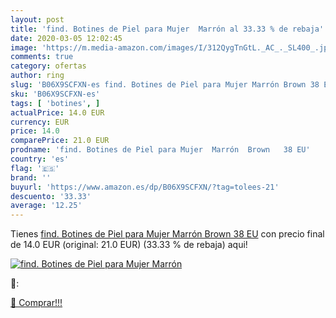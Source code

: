 ```yaml
---
layout: post
title: 'find. Botines de Piel para Mujer  Marrón al 33.33 % de rebaja'
date: 2020-03-05 12:02:45
image: 'https://m.media-amazon.com/images/I/312QygTnGtL._AC_._SL400_.jpg'
comments: true
category: ofertas
author: ring
slug: 'B06X9SCFXN-es find. Botines de Piel para Mujer Marrón Brown 38 EU'
sku: 'B06X9SCFXN-es'
tags: [ 'botines', ]
actualPrice: 14.0 EUR
currency: EUR
price: 14.0
comparePrice: 21.0 EUR
prodname: 'find. Botines de Piel para Mujer  Marrón  Brown   38 EU'
country: 'es'
flag: '🇪🇸'
brand: ''
buyurl: 'https://www.amazon.es/dp/B06X9SCFXN/?tag=tolees-21'
descuento: '33.33'
average: '12.25'
---
```


Tienes [find. Botines de Piel para Mujer  Marrón  Brown   38 EU](https://www.amazon.es/dp/B06X9SCFXN/?tag=tolees-21) con precio final de  14.0 EUR (original: 21.0 EUR) (33.33 %  de rebaja) aqui!

[![find. Botines de Piel para Mujer  Marrón](https://m.media-amazon.com/images/I/312QygTnGtL._AC_._SL400_.jpg)](https://www.amazon.es/dp/B06X9SCFXN/?tag=tolees-21)

🔎:


[🛒 Comprar!!!](https://www.amazon.es/dp/B06X9SCFXN/?tag=tolees-21)
